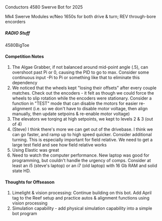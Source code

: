 Conductors 4580 Swerve Bot for 2025

Mk4 Swerve Modules w/Neo 1650s for both drive & turn; REV through-bore encorders


##### RADIO Stuff
4580BigToe

#### Competition Notes
1) The Algae Grabber, if not balanced around mid-point angle (.5), can overshoot past Pi or 0, causing the PID to go to max.  Consider some continuous input -Pi to Pi or something like that to eliminate this dependency
2) We noticed that the wheels kept "losing their offsets" after every couple matches.  Check out the encoders - it felt as though we could force the wheels to slip rotation while the encoders were stationary.  Consider a function in "TEST" mode that can disable the motors for easier re-alignment (i.e. so we don't have to disable motor voltage, then align manually, then update setpoins & re-enable motor voltage)
3) The elevators we torqing at high setpoints, we kept to levels 2 & 3 (out of 4)
4) (Steve) I think there's more we can get out of the drivebase.  I think we can go faster, and ramp up to high speed quicker.  Consider additional turning.  This is especially important for field relative.  We need to get a large test field and see how field relative works
5) Using Elastic was great
6) Need to watch the computer performance.  New laptop was good for programming, but couldn't handle the urgency of comps.  Consider at least an i5 (steve's laptop) or an i7 (old laptop) with 16 Gb RAM and solid state HD.  

#### Thoughts for Offseason
1) Limelight & vision processing:  Continue building on this bot.  Add April tag to the Reef setup and practice autos & alignment functions using vision processing
2) Simulation capability - add physical simulation capability into a simple bot program